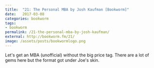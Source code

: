 ```yaml
---
title:  "21: The Personal MBA by Josh Kaufman [Bookworm]"
date:   2017-03-08
categories: bookworm
tags:
- bookworm
permalink: /21-the-personal-mba-by-josh-kaufman/
external: http://bookworm.fm/21/
image: /assets/posts/bookwormlogo.png
---
```

Let's get an MBA (unofficial) without the big price tag. There are a lot of gems here but the format got under Joe's skin.
<!--more-->